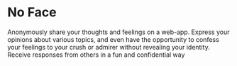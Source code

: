 # No Face

Anonymously share your thoughts and feelings on a web-app. Express your opinions about various topics, and even have the opportunity to confess your feelings to your crush or admirer without revealing your identity. Receive responses from others in a fun and confidential way
